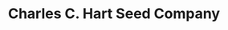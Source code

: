 ---
title: "Charles C. Hart Seed Company"
url: /wethersfield/charles-c-hart-seed-company/
shop: Landwirtschaftlich
---